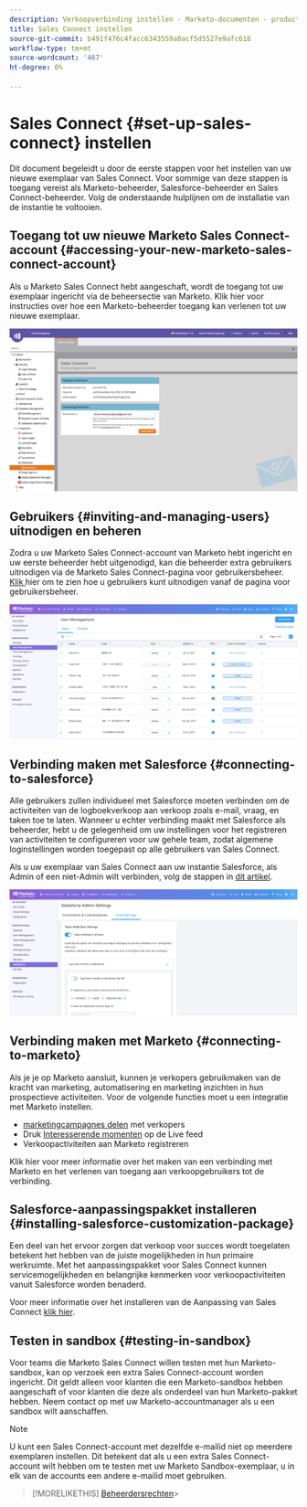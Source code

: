 ```yaml
---
description: Verkoopverbinding instellen - Marketo-documenten - productdocumentatie
title: Sales Connect instellen
source-git-commit: b491f476c4facc6343559a0acf5d5527e9afc618
workflow-type: tm+mt
source-wordcount: '467'
ht-degree: 0%

---
```


# Sales Connect {#set-up-sales-connect} instellen

Dit document begeleidt u door de eerste stappen voor het instellen van uw nieuwe exemplaar van Sales Connect. Voor sommige van deze stappen is toegang vereist als Marketo-beheerder, Salesforce-beheerder en Sales Connect-beheerder. Volg de onderstaande hulplijnen om de installatie van de instantie te voltooien.

## Toegang tot uw nieuwe Marketo Sales Connect-account {#accessing-your-new-marketo-sales-connect-account}

Als u Marketo Sales Connect hebt aangeschaft, wordt de toegang tot uw exemplaar ingericht via de beheersectie van Marketo. Klik hier voor instructies over hoe een Marketo-beheerder toegang kan verlenen tot uw nieuwe exemplaar.

![](assets/set-up-sales-connect-1.png)

## Gebruikers {#inviting-and-managing-users} uitnodigen en beheren

Zodra u uw Marketo Sales Connect-account van Marketo hebt ingericht en uw eerste beheerder hebt uitgenodigd, kan die beheerder extra gebruikers uitnodigen via de Marketo Sales Connect-pagina voor gebruikersbeheer. [Klik ](/help/marketo/product-docs/marketo-sales-connect/admin/invite-users.md) hier om te zien hoe u gebruikers kunt uitnodigen vanaf de pagina voor gebruikersbeheer.

![](assets/set-up-sales-connect-2.png)

## Verbinding maken met Salesforce {#connecting-to-salesforce}

Alle gebruikers zullen individueel met Salesforce moeten verbinden om de activiteiten van de logboekverkoop aan verkoop zoals e-mail, vraag, en taken toe te laten. Wanneer u echter verbinding maakt met Salesforce als beheerder, hebt u de gelegenheid om uw instellingen voor het registreren van activiteiten te configureren voor uw gehele team, zodat algemene loginstellingen worden toegepast op alle gebruikers van Sales Connect.

Als u uw exemplaar van Sales Connect aan uw instantie Salesforce, als Admin of een niet-Admin wilt verbinden, volg de stappen in [dit artikel](/help/marketo/product-docs/marketo-sales-connect/crm/salesforce-integration/connect-your-sales-connect-account-to-salesforce.md).

![](assets/set-up-sales-connect-3.png)

## Verbinding maken met Marketo {#connecting-to-marketo}

Als je je op Marketo aansluit, kunnen je verkopers gebruikmaken van de kracht van marketing, automatisering en marketing inzichten in hun prospectieve activiteiten. Voor de volgende functies moet u een integratie met Marketo instellen.

* [marketingcampagnes delen](/help/marketo/product-docs/marketo-sales-connect/marketo/make-a-campaign-visible-to-sales-connect-users.md) met verkopers
* Druk [Interesserende momenten](/help/marketo/product-docs/marketo-sales-connect/marketo/interesting-moments-in-msc.md) op de Live feed
* Verkoopactiviteiten aan Marketo registreren

Klik hier voor meer informatie over het maken van een verbinding met Marketo en het verlenen van toegang aan verkoopgebruikers tot de verbinding.

## Salesforce-aanpassingspakket installeren {#installing-salesforce-customization-package}

Een deel van het ervoor zorgen dat verkoop voor succes wordt toegelaten betekent het hebben van de juiste mogelijkheden in hun primaire werkruimte. Met het aanpassingspakket voor Sales Connect kunnen servicemogelijkheden en belangrijke kenmerken voor verkoopactiviteiten vanuit Salesforce worden benaderd.

Voor meer informatie over het installeren van de Aanpassing van Sales Connect [klik hier](/help/marketo/product-docs/marketo-sales-connect/crm/salesforce-customization/sales-connect-customizations-for-crm.md).

## Testen in sandbox {#testing-in-sandbox}

Voor teams die Marketo Sales Connect willen testen met hun Marketo-sandbox, kan op verzoek een extra Sales Connect-account worden ingericht. Dit geldt alleen voor klanten die een Marketo-sandbox hebben aangeschaft of voor klanten die deze als onderdeel van hun Marketo-pakket hebben. Neem contact op met uw Marketo-accountmanager als u een sandbox wilt aanschaffen.

>[!NOTE]
>
>U kunt een Sales Connect-account met dezelfde e-mailid niet op meerdere exemplaren instellen. Dit betekent dat als u een extra Sales Connect-account wilt hebben om te testen met uw Marketo Sandbox-exemplaar, u in elk van de accounts een andere e-mailid moet gebruiken.

>[!MORELIKETHIS]
[Beheerdersrechten](/help/marketo/product-docs/marketo-sales-connect/admin/user-access-details.md)>
>
